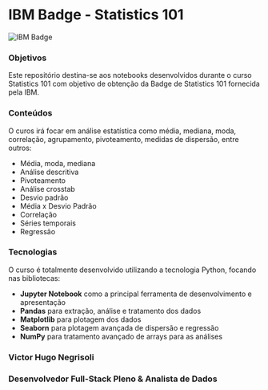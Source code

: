 # IBM Badge - Statistics 101

![IBM Badge](https://uploaddeimagens.com.br/images/002/760/584/original/badge.png?1594347177)

### Objetivos

Este repositório destina-se aos notebooks desenvolvidos durante o curso Statistics 101 com objetivo
de obtenção da Badge de Statistics 101 fornecida pela IBM.

### Conteúdos

O curos irá focar em análise estatística como média, mediana, moda, correlação, agrupamento, pivoteamento, medidas de dispersão, entre outros:

* Média, moda, mediana
* Análise descritiva
* Pivoteamento 
* Análise crosstab
* Desvio padrão
* Média x Desvio Padrão
* Correlação
* Séries temporais
* Regressão

### Tecnologias

O curso é totalmente desenvolvido utilizando a tecnologia Python, focando nas bibliotecas:

* **Jupyter Notebook** como a principal ferramenta de desenvolvimento e apresentação
* **Pandas** para extração, análise e tratamento dos dados
* **Matplotlib** para plotagem dos dados
* **Seaborn** para plotagem avançada de dispersão e regressão
* **NumPy** para tratamento avançado de arrays para as análises

### Victor Hugo Negrisoli
### Desenvolvedor Full-Stack Pleno & Analista de Dados
